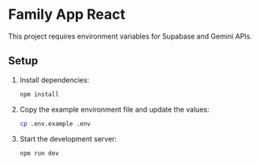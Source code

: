 # Family App React

This project requires environment variables for Supabase and Gemini APIs.

## Setup

1. Install dependencies:
   ```bash
   npm install
   ```
2. Copy the example environment file and update the values:
   ```bash
   cp .env.example .env
   ```
3. Start the development server:
   ```bash
   npm run dev
   ```

